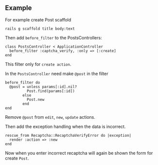Example
---------------

For example create Post scaffold

`
rails g scaffold title body:text
`

Then add `before_filter` to the PostsControllers:


    class PostsController < ApplicationController
      before_filter :captcha_verify, :only => [:create]
    end

This filter only for `create action`.

In the `PostsController` need make `@post` in the filter

    before_filter do 
      @post = unless params[:id].nil?
              Post.find(params[:id])
            else 
              Post.new
            end
    end

Remove `@post` from `edit`, `new`, `update` actions.

Then add the exception handling when the data is incorrect.

    rescue_from Recaptcha::RecaptchaVerifyError do |exception|
      render :action => :new 
    end

Now when you enter incorrect recaptcha will again be shown the form for create `Post`.